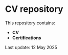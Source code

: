 # CV repository

This repository contains: 
- **CV** 
- **Certifications**

Last update: 12 May 2025
